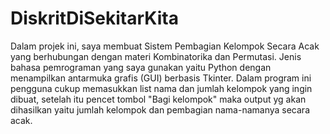 # DiskritDiSekitarKita

Dalam projek ini, saya membuat Sistem Pembagian Kelompok Secara Acak yang berhubungan dengan materi Kombinatorika dan Permutasi. Jenis bahasa pemrograman yang saya gunakan yaitu Python dengan menampilkan antarmuka grafis (GUI) berbasis Tkinter.
Dalam program ini pengguna cukup memasukkan list nama dan jumlah kelompok yang ingin dibuat, setelah itu pencet tombol "Bagi kelompok" maka output yg akan dihasilkan yaitu jumlah kelompok dan pembagian nama-namanya secara acak.
